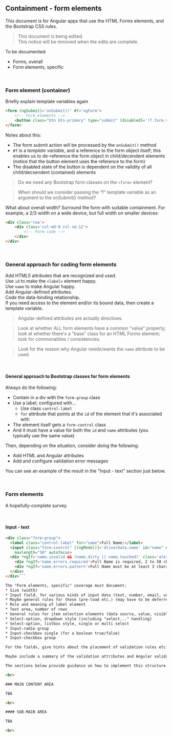 ## Containment - form elements

This document is for Angular apps that use the HTML Forms elements, and the Bootstrap CSS rules.

> This document is being edited.  
> This notice will be removed when the edits are complete.  

To be documented:
* Forms, overall
* Form elements, specific

<br>

### Form element (container)

Briefly explain template variables again  

```html
<form (ngSubmit)='onSubmit()' #f='ngForm'>
    <!-- Form elements -->
    <button class="btn btn-primary" type="submit" [disabled]='!f.form.valid'>Create</button>
</form>
```

Notes about this:
* The form submit action will be processed by the `onSubmit()` method
* `#f` is a *template variable*, and a reference to the form object itself; this enables us to de-reference the form object in child/decendent elements (notice that the button element uses the reference to the form)
* The disabled state of the button is dependent on the validity of all child/decsendent (contained) elements

> Do we need any Bootstrap form classes on the `<form>` element?

> When should we consider passing the "f" template variable as an argument to the onSubmit() method?

What about overall width? Surround the form with suitable containment. For example, a 2/3 width on a wide device, but full width on smaller devices:

```html
<div class='row'>
    <div class='col-md-8 col-sm-12'>
        <!-- Form code -->
    </div>
</div>
```

<br>

### General approach for coding form elements

Add HTML5 attributes that are recognized and used.  
Use `id` to make the `<label>` element happy.  
Use `name` to make Angular happy.  
Add Angular-defined attributes.  
Code the data-binding relationship.  
If you need access to the element and/or its bound data, then create a template variable.  

> Angular-defined attributes are actually directives. 

> Look at whether ALL form elements have a common "value" property; look at whether there's a "base" class for an HTML Forms element; look for commonalities / consistencies.

> Look for the reason why Angular needs/wants the `name` attribute to be used.

<br>

#### General approach to Bootstrap classes  for form elements

Always do the following:
* Contain in a div with the `form-group` class
* Use a label, configured with...
    * Use class `control-label`
    * `for` attribute that points at the `id` of the element that it's associated with 
* The element itself gets a `form-control` class
* And it must have a value for both the `id` and `name` attributes (you typically use the same value)

Then, depending on the situation, consider doing the following:
* Add HTML and Angular attributes
* Add and configure validation error messages

You can see an example of the result in the "Input - text" section just below. 

<br>

### Form elements

A hopefully-complete survey.

<br>

#### Input - text

```html
<div class="form-group">
  <label class="control-label" for="name">Full Name:</label>
  <input class="form-control" [(ngModel)]='driverData.name' id="name" name="name" #name="ngModel" required pattern='.{3,}'
    maxlength="50" autofocus>
  <div *ngIf='name.invalid && (name.dirty || name.touched)' class='alert alert-danger'>
    <div *ngIf='name.errors.required'>Full Name is required, 2 to 50 characters</div>
    <div *ngIf='name.errors.pattern'>Full Name must be at least 3 characters</div>
  </div>
</div>```

The "Form elements, specific" coverage must document:
* Size (width)
* Input field, for various kinds of input data (text, number, email, url, range, password, date)
* Maybe general rules for these (pre-load etc.) (may have to be deferred to the future)
* Role and meaning of label element
* Text area, number of rows
* General rules for item selection elements (data source, value, visible text, existing selections, etc.)
* Select-option, dropdown style (including "select..." handling)
* Select-option, listbox style, single or multi select
* Input-radio group
* Input-checkbox single (for a boolean true/false)
* Input-checkbox group

For the fields, give hints about the placement of validation rules etc. 

Maybe include a summary of the validation attributes and Angular validation helpers.

The sections below provide guidance on how to implement this structure.

<br>

### MAIN CONTENT AREA

TBA 

<br>

#### SUB-MAIN AREA

TBA

<br>
